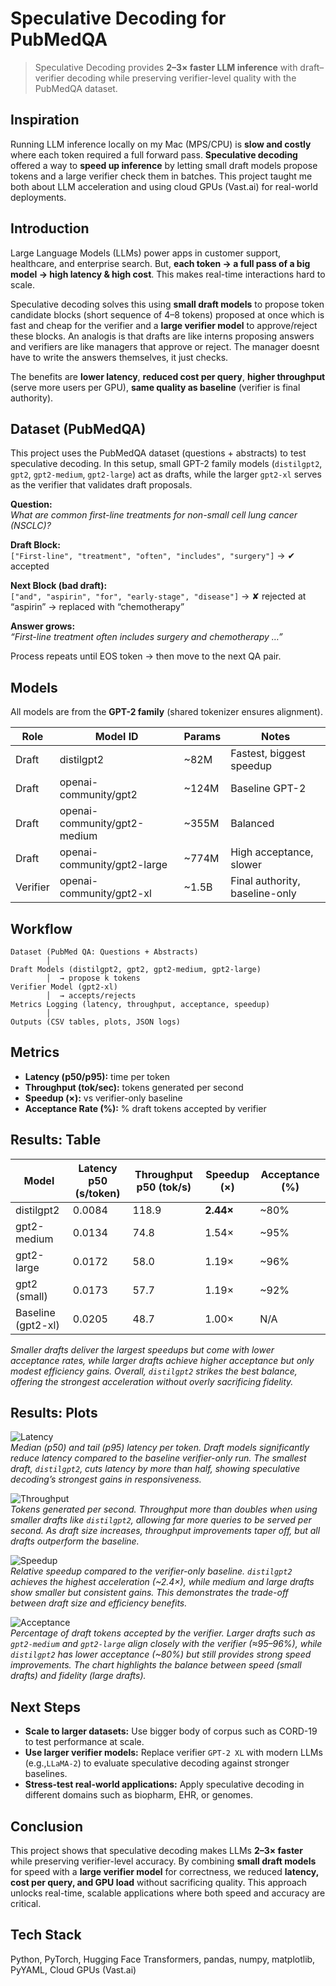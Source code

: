# Speculative Decoding for PubMedQA

> Speculative Decoding provides **2–3× faster LLM inference** with draft–verifier decoding while preserving verifier-level quality with the PubMedQA dataset.


## Inspiration
Running LLM inference locally on my Mac (MPS/CPU) is **slow and costly** where each token required a full forward pass. **Speculative decoding** offered a way to **speed up inference** by letting small draft models propose tokens and a large verifier check them in batches. This project taught me both about LLM acceleration and using cloud GPUs (Vast.ai) for real-world deployments.


## Introduction
Large Language Models (LLMs) power apps in customer support, healthcare, and enterprise search. But, **each token → a full pass of a big model → high latency & high cost**. This makes real-time interactions hard to scale.

Speculative decoding solves this using **small draft models** to propose token candidate blocks (short sequence of 4–8 tokens) proposed at once which is fast and cheap for the verifier and a **large verifier model** to approve/reject these blocks. An analogis is that drafts are like interns proposing answers and verifiers are like managers that approve or reject. The manager doesnt have to write the answers themselves, it just checks.

The benefits are **lower latency**, **reduced cost per query**, **higher throughput** (serve more users per GPU), **same quality as baseline** (verifier is final authority). 

## Dataset (PubMedQA)
This project uses the PubMedQA dataset (questions + abstracts) to test speculative decoding.   In this setup, small GPT-2 family models (`distilgpt2`, `gpt2`, `gpt2-medium`, `gpt2-large`) act as drafts, while the larger `gpt2-xl` serves as the verifier that validates draft proposals.

**Question:**  
*What are common first-line treatments for non-small cell lung cancer (NSCLC)?*

**Draft Block:**  
`["First-line", "treatment", "often", "includes", "surgery"]` → ✔ accepted  

**Next Block (bad draft):**  
`["and", "aspirin", "for", "early-stage", "disease"]` → ✘ rejected at “aspirin” → replaced with “chemotherapy”  

**Answer grows:**  
*“First-line treatment often includes surgery and chemotherapy …”*  

Process repeats until EOS token → then move to the next QA pair.


## Models

All models are from the **GPT-2 family** (shared tokenizer ensures alignment).

| Role      | Model ID                       | Params | Notes                          |
|-----------|--------------------------------|--------|--------------------------------|
| Draft     | distilgpt2                     | ~82M   | Fastest, biggest speedup       |
| Draft     | openai-community/gpt2          | ~124M  | Baseline GPT-2                 |
| Draft     | openai-community/gpt2-medium   | ~355M  | Balanced                       |
| Draft     | openai-community/gpt2-large    | ~774M  | High acceptance, slower        |
| Verifier  | openai-community/gpt2-xl       | ~1.5B  | Final authority, baseline-only |

## Workflow

```text
Dataset (PubMed QA: Questions + Abstracts)
        │
Draft Models (distilgpt2, gpt2, gpt2-medium, gpt2-large)
        │  → propose k tokens
Verifier Model (gpt2-xl)
        │  → accepts/rejects
Metrics Logging (latency, throughput, acceptance, speedup)
        │
Outputs (CSV tables, plots, JSON logs)
```

## Metrics

- **Latency (p50/p95):** time per token  
- **Throughput (tok/sec):** tokens generated per second  
- **Speedup (×):** vs verifier-only baseline  
- **Acceptance Rate (%):** % draft tokens accepted by verifier  


## Results: Table

| Model                | Latency p50 (s/token) | Throughput p50 (tok/s) | Speedup (×) | Acceptance (%) |
|-----------------------|-----------------------|-------------------------|-------------|----------------|
| distilgpt2            | 0.0084               | 118.9                  | **2.44×**   | ~80%           |
| gpt2-medium           | 0.0134               | 74.8                   | 1.54×       | ~95%           |
| gpt2-large            | 0.0172               | 58.0                   | 1.19×       | ~96%           |
| gpt2 (small)          | 0.0173               | 57.7                   | 1.19×       | ~92%           |
| Baseline (gpt2-xl)    | 0.0205               | 48.7                   | 1.00×       | N/A            |

*Smaller drafts deliver the largest speedups but come with lower acceptance rates, while larger drafts achieve higher acceptance but only modest efficiency gains. Overall, `distilgpt2` strikes the best balance, offering the strongest acceleration without overly sacrificing fidelity.* 

## Results: Plots

![Latency](outputs/latency_grouped_p50_p95.png)  
    *Median (p50) and tail (p95) latency per token. Draft models significantly reduce latency compared to the baseline verifier-only run. The smallest draft, `distilgpt2`, cuts latency by more than half, showing speculative decoding’s strongest gains in responsiveness.*  
  


![Throughput](outputs/throughput_grouped_p50_p95.png)  
    *Tokens generated per second. Throughput more than doubles when using smaller drafts like `distilgpt2`, allowing far more queries to be served per second. As draft size increases, throughput improvements taper off, but all drafts outperform the baseline.*  
  

![Speedup](outputs/speedup_bar.png)  
    *Relative speedup compared to the verifier-only baseline. `distilgpt2` achieves the highest acceleration (~2.4×), while medium and large drafts show smaller but consistent gains. This demonstrates the trade-off between draft size and efficiency benefits.*  
  

![Acceptance](outputs/acceptance_bar.png)  
    *Percentage of draft tokens accepted by the verifier. Larger drafts such as `gpt2-medium` and `gpt2-large` align closely with the verifier (≈95–96%), while `distilgpt2` has lower acceptance (~80%) but still provides strong speed improvements. The chart highlights the balance between speed (small drafts) and fidelity (large drafts).*  

## Next Steps
- **Scale to larger datasets:** Use bigger body of corpus such as CORD-19 to test performance at scale.  
- **Use larger verifier models:** Replace verifier `GPT-2 XL` with modern LLMs (e.g.,`LLaMA-2`) to evaluate speculative decoding against stronger baselines.  
- **Stress-test real-world applications:** Apply speculative decoding in different domains such as biopharm, EHR, or genomes.  


## Conclusion
This project shows that speculative decoding makes LLMs **2–3× faster** while preserving verifier-level accuracy. By combining **small draft models** for speed with a **large verifier model** for correctness, we reduced **latency, cost per query, and GPU load** without sacrificing quality. This approach unlocks real-time, scalable applications where both speed and accuracy are critical.

## Tech Stack
Python, PyTorch, Hugging Face Transformers, pandas, numpy, matplotlib, PyYAML, Cloud GPUs (Vast.ai)
